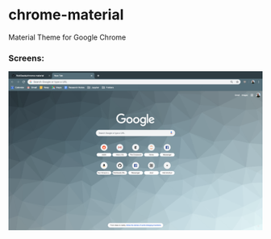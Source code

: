 # chrome-material
Material Theme for Google Chrome

### Screens: 
![screenshot](https://github.com/RobGeada/chrome-material/blob/master/screens/shot1.png)
